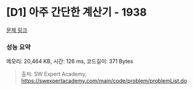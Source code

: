# [D1] 아주 간단한 계산기 - 1938 

[문제 링크](https://swexpertacademy.com/main/code/problem/problemDetail.do?contestProbId=AV5PjsYKAMIDFAUq) 

### 성능 요약

메모리: 20,464 KB, 시간: 126 ms, 코드길이: 371 Bytes



> 출처: SW Expert Academy, https://swexpertacademy.com/main/code/problem/problemList.do